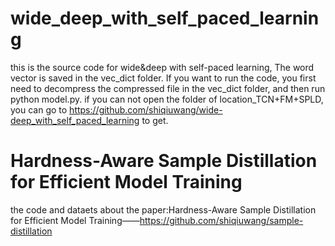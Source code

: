 # wide_deep_with_self_paced_learning
this is the source code for wide&amp;deep with self-paced learning, The word vector is saved in the vec_dict folder. 
If you want to run the code, you first need to decompress the compressed file in the vec_dict folder, and then run python model.py.
if you can not open the folder of location_TCN+FM+SPLD, you can go to https://github.com/shiqiuwang/wide-deep_with_self_paced_learning to get.
# Hardness-Aware Sample Distillation for Efficient Model Training
the code and dataets about the paper:Hardness-Aware Sample Distillation for Efficient Model Training——https://github.com/shiqiuwang/sample-distillation
